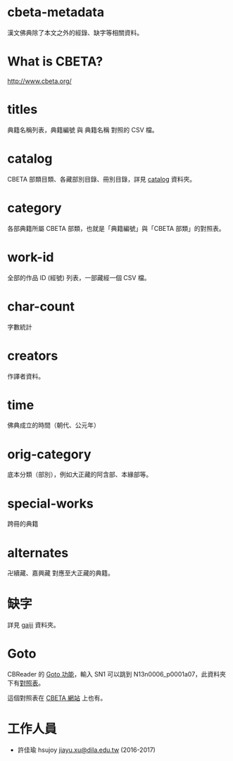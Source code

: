 # cbeta-metadata

漢文佛典除了本文之外的經錄、缺字等相關資料。

# What is CBETA?

http://www.cbeta.org/

# titles

典籍名稱列表，典籍編號 與 典籍名稱 對照的 CSV 檔。

# catalog

CBETA 部類目類、各藏部別目錄、冊別目錄，詳見 [catalog](catalog) 資料夾。

# category

各部典籍所屬 CBETA 部類，也就是「典籍編號」與「CBETA 部類」的對照表。

# work-id

全部的作品 ID (經號) 列表，一部藏經一個 CSV 檔。

# char-count

字數統計

# creators

作譯者資料。

# time

佛典成立的時間（朝代、公元年）

# orig-category

底本分類（部別），例如大正藏的阿含部、本緣部等。

# special-works

跨冊的典籍

# alternates

卍續藏、嘉興藏 對應至大正藏的典籍。

# 缺字

詳見 [gaiji](gaiji) 資料夾。

# Goto

CBReader 的 [Goto 功能](http://www.cbeta.org/cbreader/help/cbr_qselect.htm)，輸入 SN1 可以跳到 N13n0006_p0001a07，此資料夾下有[對照表](goto/goto-list.txt)。

這個對照表在 [CBETA 網站](http://www.cbeta.org/cbreader/help/GotoList.txt) 上也有。

# 工作人員

* 許佳瑜 hsujoy <jiayu.xu@dila.edu.tw> (2016-2017)